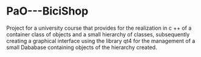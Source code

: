 PaO---BiciShop
==============

Project for a university course that provides for the realization in c ++ of a container class of objects and a small hierarchy of 
classes, subsequently creating a graphical interface using the library qt4 for the management of a small Dababase containing
objects of the hierarchy created.

